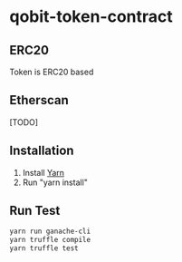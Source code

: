 # qobit-token-contract

## ERC20

Token is ERC20 based

## Etherscan

[TODO]

## Installation

1. Install [Yarn](https://yarnpkg.com)
2. Run "yarn install"

## Run Test

```bash
yarn run ganache-cli
yarn truffle compile
yarn truffle test
```